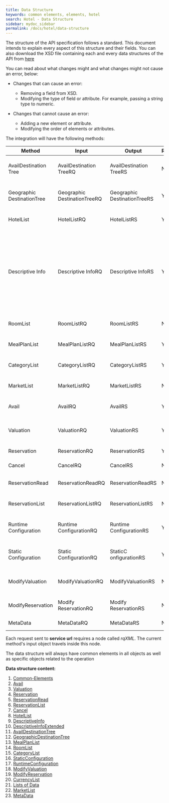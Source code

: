 ```yaml
---
title: Data Structure
keywords: common elements, elements, hotel
search: Hotel - Data Structure
sidebar: mydoc_sidebar
permalink: /docs/hotel/data-structure
---
```


The structure of the API specification follows a standard. This document intends to explain every aspect of this structure and their fields. 
You can also download the XSD file containing each and every data structures of the API from [here](/legacy/docs/hotel/storage/hotel.xsd)

You can read about what changes might and what changes might not cause an error, below:

* Changes that can cause an error:
  * Removing a field from XSD.
  * Modifying the type of field or attribute. For example, passing a string type to numeric.
  
* Changes that cannot cause an error:
  * Adding a new element or attribute.
  * Modifying the order of elements or attributes.

The integration will have the following methods:


| **Method**                | **Input**                   | **Output**                  | **Required** | **Description** |
| ------------------------- | --------------------------- | --------------------------- | ------------ | --------------- |
| AvailDestination Tree      | AvailDestination TreeRQ      | AvailDestination TreeRS      | No           | Returns a tree of available destinations. |
| Geographic DestinationTree | Geographic DestinationTreeRQ | Geographic DestinationTreeRS | Yes          | Returns a tree of supplier's destinations. |
| HotelList                 | HotelListRQ                 | HotelListRS                 | Yes          | Returns a list of available hotels. |
| Descriptive Info           | Descriptive InfoRQ           | Descriptive InfoRS           | Yes          | Retrieves information for current hotel such as photos, descriptions, amenities,etc as well as basic info (code,name, town, address, contact). |
| RoomList                  | RoomListRQ                  | RoomListRS                  | No           | Returns available room types. |
| MealPlanList              | MealPlanListRQ              | MealPlanListRS              | Yes          | Returns a list of available boards. |
| CategoryList              | CategoryListRQ              | CategoryListRS              | Yes  	       | Returns a list of available categories. |
| MarketList              | MarketListRQ              | MarketListRS              | No  	       | Returns a list of available markets. |
| Avail                     | AvailRQ                     | AvailRS                     | Yes          | Makes an availability request. |
| Valuation                 | ValuationRQ                 | ValuationRS                 | Yes          | Retrieves a booking quote (pre-book). |
| Reservation               | ReservationRQ               | ReservationRS               | Yes          | Makes a booking. |
| Cancel                    | CancelRQ                    | CancelRS                    | No           | Cancels a booking. |
| ReservationRead           | ReservationReadRQ           | ReservationReadRS           | No           | Retrieves booking details. |
| ReservationList           | ReservationListRQ           | ReservationListRS           | No           | Retrieves a list of bookings. |
| Runtime Configuration      | Runtime ConfigurationRQ      | Runtime ConfigurationRS      | Yes          |Retrieves the supplier’s run-time configuration. |
| Static Configuration       | Static ConfigurationRQ       | StaticC onfigurationRS       | Yes          | Retrieves the supplier’s static configuration. |
| ModifyValuation           | ModifyValuationRQ           | ModifyValuationRS           | No           | Requests a possible booking change. |
| ModifyReservation         | Modify ReservationRQ         |  Modify ReservationRS        | No           | Confirms booking change. |
| MetaData         | MetaDataRQ         |  MetaDataRS        | No           | Meta data information. |

Each request sent to  **service url** requires a node called *rqXML*. The current method's input object travels inside this node.


The data structure will always have common elements in all objects as well as
specific objects related to the operation



**Data structure content:**

1. [Common-Elements](/legacy/docs/hotel/DSF/Common-Elements)
2. [Avail](/legacy/docs/hotel/DSF/Avail)
3. [Valuation](/legacy/docs/hotel/DSF/Valuation)
4. [Reservation](/legacy/docs/hotel/DSF/Reservation)
5. [ReservationRead](/legacy/docs/hotel/DSF/ReservationRead)
6. [ReservationList](/legacy/docs/hotel/DSF/ReservationList)
7. [Cancel](/legacy/docs/hotel/DSF/Cancel)
8. [HotelList](/legacy/docs/hotel/DSF/HotelList)
9. [DescriptiveInfo](/legacy/docs/hotel/DSF/DescriptiveInfo)
10. [DescriptiveInfoExtended](/legacy/docs/hotel/DSF/DescriptiveInfoExtended)
11. [AvailDestinationTree](/legacy/docs/hotel/DSF/AvailDestinationTree)
12. [GeographicDestinationTree](/legacy/docs/hotel/DSF/GeographicDestinationTree)
13. [MealPlanList](/legacy/docs/hotel/DSF/MealPlanList)
14. [RoomList](/legacy/docs/hotel/DSF/RoomList)
15. [CategoryList](/legacy/docs/hotel/DSF/CategoryList)
16. [StaticConfiguration](/legacy/docs/hotel/DSF/StaticConfiguration)
17. [RuntimeConfiguration](/legacy/docs/hotel/DSF/RuntimeConfiguration)
18. [ModifyValuation](/legacy/docs/hotel/DSF/ModifyValuation)
19. [ModifyReservation](/legacy/docs/hotel/DSF/ModifyReservation)
20. [CurrencyList](/legacy/docs/hotel/DSF/CurrencyList)
21. [Lists of Data](/legacy/docs/hotel/DSF/ListData)
22. [MarketList](/legacy/docs/hotel/DSF/MarketList)
23. [MetaData](/legacy/docs/hotel/DSF/MetaData)



